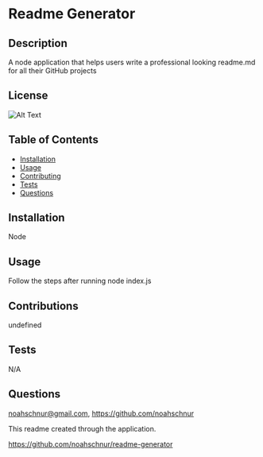 
# Readme Generator

## Description

A node application that helps users write a professional looking readme.md for all their GitHub projects

## License

![Alt Text](https://img.shields.io/badge/License-ISC-Green)

## Table of Contents
- [Installation](#installation)
- [Usage](#usage)
- [Contributing](#contributing)
- [Tests](#tests)
- [Questions](#questions)

## Installation

Node

## Usage

Follow the steps after running node index.js

## Contributions

undefined

## Tests

N/A

## Questions

noahschnur@gmail.com, https://github.com/noahschnur


This readme created through the application.

https://github.com/noahschnur/readme-generator

